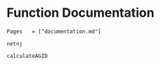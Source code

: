 # Function Documentation

```@index
Pages   = ["documentation.md"]
```

```@docs
netnj
```

```@docs
calculateAGID
```